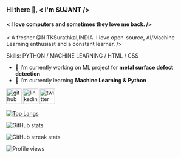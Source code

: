 ### Hi there 👋, < I'm **SUJANT** />
#### < I love computers and sometimes they love me back. />
< A fresher @NITKSurathkal,INDIA. I love open-source, AI/Machine Learning enthusiast and a constant learner. />

Skills: PYTHON / MACHINE LEARNING / HTML / CSS

- 🔭 I’m currently working on ML project for **metal surface defect detection** 
- 🌱 I’m currently learning **Machine Learning & Python** 


[<img src='https://cdn.jsdelivr.net/npm/simple-icons@3.0.1/icons/github.svg' alt='github' height='40'>](https://github.com/sujantkumarkv)  [<img src='https://cdn.jsdelivr.net/npm/simple-icons@3.0.1/icons/linkedin.svg' alt='linkedin' height='40'>](https://www.linkedin.com/in/sujant-kumar-krishnvanshi-b8061a168//)  [<img src='https://cdn.jsdelivr.net/npm/simple-icons@3.0.1/icons/twitter.svg' alt='twitter' height='40'>](https://twitter.com/sujantkumarkv)  

[![Top Langs](https://github-readme-stats.vercel.app/api/top-langs/?username=sujantkumarkv)](https://github.com/anuraghazra/github-readme-stats)

![GitHub stats](https://github-readme-stats.vercel.app/api?username=sujantkumarkv&show_icons=true&count_private=true)  

![GitHub streak stats](https://github-readme-streak-stats.herokuapp.com/?user=sujantkumarkv)  

![Profile views](https://gpvc.arturio.dev/sujantkumarkv)  
